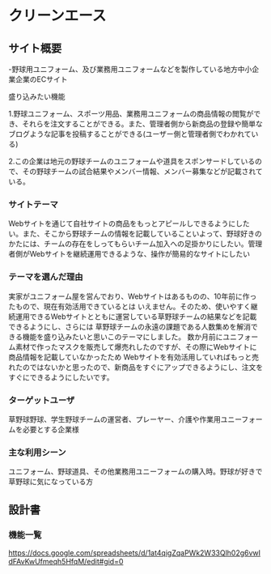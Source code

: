# クリーンエース

## サイト概要
-野球用ユニフォーム、及び業務用ユニフォームなどを製作している地方中小企業企業のECサイト

盛り込みたい機能

1.野球ユニフォーム、スポーツ用品、業務用ユニフォームの商品情報の閲覧ができ、それらを注文することができる。また、管理者側から新商品の登録や簡単なブログような記事を投稿することができる(ユーザー側と管理者側でわかれている)

2.この企業は地元の野球チームのユニフォームや道具をスポンサードしているので、その野球チームの試合結果やメンバー情報、メンバー募集などが記載されている。　　

### サイトテーマ
Webサイトを通じて自社サイトの商品をもっとアピールしできるようにしたい。また、そこから野球チームの情報を記載していることいよって、野球好きのかたには、チームの存在をしってもらいチーム加入への足掛かりにしたい。管理者側がWebサイトを継続運用できるような、操作が簡易的なサイトにしたい

### テーマを選んだ理由
実家がユニフォーム屋を営んでおり、Webサイトはあるものの、10年前に作ったもので、現在有効活用できているとは
いえません。そのため、使いやすく継続運用できるWebサイトとともに運営している草野球チームの結果などを記載できるようにし、さらには
草野球チームの永遠の課題である人数集めを解消できる機能を盛り込みたいと思いこのテーマにしました。
数か月前にユニフォーム素材で作ったマスクを販売して爆売れしたのですが、その際にWebサイトに商品情報を記載していなかったため
Webサイトを有効活用していればもっと売れたのではないかと思ったので、新商品をすぐにアップできるようにし、注文をすぐにできるようにしたいです。


### ターゲットユーザ
草野球野球、学生野球チームの運営者、プレーヤー、介護や作業用ユニーフォームを必要とする企業様

### 主な利用シーン
ユニフォーム、野球道具、その他業務用ユニーフォームの購入時。野球が好きで草野球に気になっている方

## 設計書

### 機能一覧
https://docs.google.com/spreadsheets/d/1at4qigZqaPWk2W33Qlh02g6vwIdFAvKwUfmeqh5HfqM/edit#gid=0
